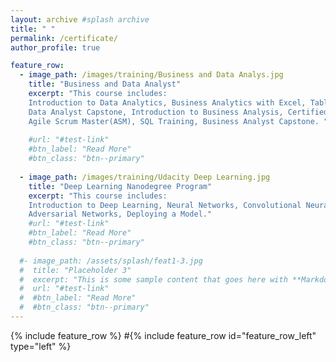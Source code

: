 ```yaml
---
layout: archive #splash archive
title: " "
permalink: /certificate/
author_profile: true

feature_row:
  - image_path: /images/training/Business and Data Analys.jpg
    title: "Business and Data Analyst"
    excerpt: "This course includes:
    Introduction to Data Analytics, Business Analytics with Excel, Tableau Training, Power bi, Data Science with R Programing,
    Data Analyst Capstone, Introduction to Business Analysis, Certified Business Analysis Professional (CBAP) Certification,
    Agile Scrum Master(ASM), SQL Training, Business Analyst Capstone. "
    
    #url: "#test-link"
    #btn_label: "Read More"
    #btn_class: "btn--primary"
    
  - image_path: /images/training/Udacity Deep Learning.jpg
    title: "Deep Learning Nanodegree Program"
    excerpt: "This course includes:
    Introduction to Deep Learning, Neural Networks, Convolutional Neural Networks, Recurrent Neural Networks, Generative 
    Adversarial Networks, Deploying a Model."
    #url: "#test-link"
    #btn_label: "Read More"
    #btn_class: "btn--primary"
    
  #- image_path: /assets/splash/feat1-3.jpg
  #  title: "Placeholder 3"
  #  excerpt: "This is some sample content that goes here with **Markdown** formatting."
  #  url: "#test-link"
  #  #btn_label: "Read More"
  #  #btn_class: "btn--primary"
---
```


{% include feature_row %}
#{% include feature_row id="feature_row_left" type="left" %}
